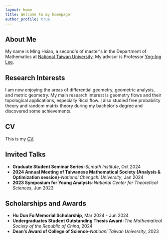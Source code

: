 ```yaml
---
layout: home
title: Welcome to my homepage!
author_profile: true
---
```

## About Me
My name is Ming Hsiao, a second's of master's in the Department of Mathematics at [National Taiwan University](https://www.ntu.edu.tw/english/). My advisor is Professor [Yng-Ing Lee](https://www.math.ntu.edu.tw/en/entity_people/entity_people/21459).
## Research Interests
I am now enjoying the areas of differential geometry, geometric analysis, and metric geometry. My main research interest is geometry flows and their topological applications, especially Ricci flow. I also studied free probability theory and random matrix theory during my bachelor's degree and discovered some achievements.
## CV
This is my [CV](/CV1.pdf).

<!--## Publications and Preprints
TBD-->
## Invited Talks
- **Graduate Student Seminar Series**-*SLmath Institute*, Oct 2024
- **2024 Annual Meeting of Taiwanese Mathematical Society (Analysis & Optimization session)**-*National Chengchi University*, Jan 2024
-	**2023 Symposium for Young Analysts**-*National Center for Theoretical Sciences*, Jun 2023
	
<!--## Notes
TBD-->

## Scholarships and Awards
- **Hu Dun Fu Memorial Scholarship**, Mar 2024 - Jun 2024
- **Undergraduates Student Outstanding Thesis Award**-*The Mathematical Society of the Republic of China*, 2024
- **Dean’s Award of College of Science**-*Natioanl Taiwan University*, 2023

